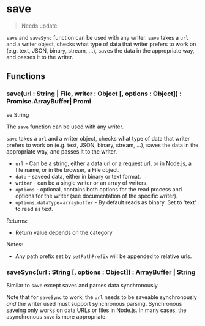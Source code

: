 # save

> Needs update

`save` and `saveSync` function can be used with any writer. `save` takes a `url` and a writer object, checks what type of data that writer prefers to work on (e.g. text, JSON, binary, stream, ...), saves the data in the appropriate way, and passes it to the writer.

## Functions

### save(url : String | File, writer : Object [, options : Object]) : Promise.ArrayBuffer| Promi

se.String

The `save` function can be used with any writer.

`save` takes a `url` and a writer object, checks what type of data that writer prefers to work on (e.g. text, JSON, binary, stream, ...), saves the data in the appropriate way, and passes it to the writer.

- `url` - Can be a string, either a data url or a request url, or in Node.js, a file name, or in the browser, a File object.
- `data` - saveed data, either in binary or text format.
- `writer` - can be a single writer or an array of writers.
- `options` - optional, contains both options for the read process and options for the writer (see documentation of the specific writer).
- `options.dataType`=`arraybuffer` - By default reads as binary. Set to 'text' to read as text.

Returns:

- Return value depends on the category

Notes:

- Any path prefix set by `setPathPrefix` will be appended to relative urls.

### saveSync(url : String [, options : Object]) : ArrayBuffer | String

Similar to `save` except saves and parses data synchronously.

Note that for `saveSync` to work, the `url` needs to be saveable synchronously _and_ the writer used must support synchronous parsing. Synchronous saveing only works on data URLs or files in Node.js. In many cases, the asynchronous `save` is more appropriate.

